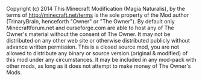 Copyright (c) 2014
This Minecraft Modification (Magia Naturalis), by the terms of http://minecraft.net/terms is the sole property of 
the Mod author (TrinaryBrain, henceforth "Owner" or "The Owner"). By default only Minecraftforum.net and curseforge.com are 
able to host any of The Owner's material without the consent of The Owner. It may not be distributed on any other web site or 
otherwise distributed publicly without advance written permission. This is a closed source mod, you are not allowed to 
distribute any binary or source version (original & modified) of this mod under any circumstances. It may be included in any 
mod-pack with other mods, as long as it does not attempt to make money of The Owner's Mods.

